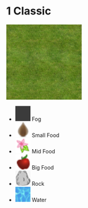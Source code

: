 # 1 Classic

<img src="background.png" width="200" height="200">

- <img src="fog@2x.png" width="40" height="40"> Fog
- <img src="foodsmall@2x.png" width="40" height="40"> Small Food
- <img src="foodmid@2x.png" width="40" height="40"> Mid Food
- <img src="foodbig@2x.png" width="40" height="40"> Big Food
- <img src="rock@2x.png" width="40" height="40"> Rock
- <img src="water@2x.png" width="40" height="40"> Water

